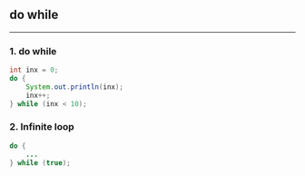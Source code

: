 ## do while

---

### 1. do while

```java
int inx = 0;
do {
    System.out.println(inx);
    inx++;
} while (inx < 10);
```

### 2. Infinite loop

```java
do {
    ...
} while (true);
```
